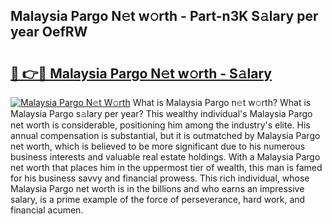 ## Malaysia Pargo N𝚎t w𝚘rth - Part-n3K S𝚊lary per year OefRW

# <h2><a href="http://gc0eaf.nevu.top/?p=Malaysia+Pargo">🔗 👉🔴 Malaysia Pargo N𝚎t w𝚘rth - S𝚊lary</a></h2>

[![Malaysia Pargo N𝚎t W𝚘rth](https://i.imgur.com/Oavwk0R.jpeg)](http://gc0eaf.nevu.top/?p=Malaysia+Pargo)
What is Malaysia Pargo n𝚎t w𝚘rth? What is Malaysia Pargo s𝚊lary per year?
This wealthy individual's Malaysia Pargo net worth is considerable, positioning him among the industry's elite. His annual compensation is substantial, but it is outmatched by Malaysia Pargo net worth, which is believed to be more significant due to his numerous business interests and valuable real estate holdings. With a Malaysia Pargo net worth that places him in the uppermost tier of wealth, this man is famed for his business savvy and financial prowess. This rich individual, whose Malaysia Pargo net worth is in the billions and who earns an impressive salary, is a prime example of the force of perseverance, hard work, and financial acumen.
